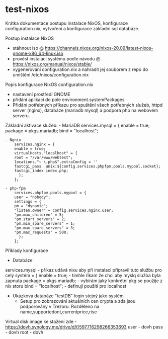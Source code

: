 # test-nixos


Krátka dokumentace postupu instalace NixOS, konfigurace configuration.nix, vytvoření a konfigurace základní sql databáze.

Postup instalace NixOS
  - stáhnout iso @ https://channels.nixos.org/nixos-20.09/latest-nixos-gnome-x86_64-linux.iso
  - provést instalaci systému podle návodu @ https://nixos.org/manual/nixos/stable/
  - vygenerování configuration.nix a nahradit jej souborem z repo do umíštění /etc/nixos/configuration.nix
  
Popis konfigurace NixOS configuration.nix
  - nastavení prostředí GNOME
  - přidání aplikací do pole environment.systemPackages
  - Přidání potřebných příkazu pro spuštění všech potřebných služeb, httpd server (nginx), databáze (mariadb mysql) a podpora php na webovém serveru.
  
  Základní aktivace služeb: 
    - MariaDB 
        services.mysql = {
        enable = true;
        package = pkgs.mariadb;
        bind = "localhost";
        
    - Ngnix
        services.nginx = {
        enable = true;
        virtualHosts."localhost" = {
        root = "/var/www/webtest";
        locations."~ \.php$".extraConfig = ''
        fastcgi_pass  unix:${config.services.phpfpm.pools.mypool.socket};
        fastcgi_index index.php;
          };
        };
        
    - php-fpm
        services.phpfpm.pools.mypool = {  
        user = "nobody"; 
        settings = {
        pm = "dynamic";            
        "listen.owner" = config.services.nginx.user; 
        "pm.max_children" = 5;                                                                                                             
        "pm.start_servers" = 2; 
        "pm.min_spare_servers" = 1;
        "pm.max_spare_servers" = 3; 
        "pm.max_requests" = 500; 
          }; 
        };  
        
        
 Příklady konfigurace
  - Databáze
  
  services.mysql - příkaz udává nixu aby při instalaci připravil tuto službu pro celý systém 
  = {
        enable = true; - tímhle říkam že chci aby myslq služba byla zapnuta
        package = pkgs.mariadb; - vybírám jaký konkrétní pkg se použije z nix storu
        bind = "localhost"; - definuji použití pro localhost
        
  - Ukázková databáze "testDB" login stejný jako systém
    - Setup pro zobrazování aktuálních cen crypta a zda jsou podporovány v Trezoru. Rozděleno na name,supportedont,currentprice,rise
    
    
    
Virtual disk image ke stažení zde - https://dovh.synology.me/drive/d/f/597716298266353693
user - dovh
pass - dovh
root - dovh 
